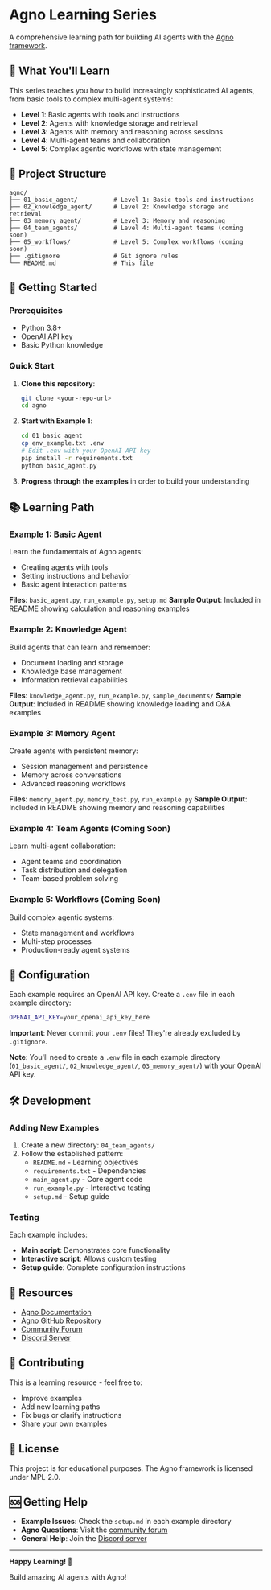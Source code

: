 # Agno Learning Series

A comprehensive learning path for building AI agents with the [Agno framework](https://github.com/agno-agi/agno).

## 🎯 What You'll Learn

This series teaches you how to build increasingly sophisticated AI agents, from basic tools to complex multi-agent systems:

- **Level 1**: Basic agents with tools and instructions
- **Level 2**: Agents with knowledge storage and retrieval
- **Level 3**: Agents with memory and reasoning across sessions
- **Level 4**: Multi-agent teams and collaboration
- **Level 5**: Complex agentic workflows with state management

## 📁 Project Structure

```
agno/
├── 01_basic_agent/          # Level 1: Basic tools and instructions
├── 02_knowledge_agent/      # Level 2: Knowledge storage and retrieval
├── 03_memory_agent/         # Level 3: Memory and reasoning
├── 04_team_agents/          # Level 4: Multi-agent teams (coming soon)
├── 05_workflows/            # Level 5: Complex workflows (coming soon)
├── .gitignore               # Git ignore rules
└── README.md                # This file
```

## 🚀 Getting Started

### Prerequisites
- Python 3.8+
- OpenAI API key
- Basic Python knowledge

### Quick Start
1. **Clone this repository**:
   ```bash
   git clone <your-repo-url>
   cd agno
   ```

2. **Start with Example 1**:
   ```bash
   cd 01_basic_agent
   cp env_example.txt .env
   # Edit .env with your OpenAI API key
   pip install -r requirements.txt
   python basic_agent.py
   ```

3. **Progress through the examples** in order to build your understanding

## 📚 Learning Path

### Example 1: Basic Agent
Learn the fundamentals of Agno agents:
- Creating agents with tools
- Setting instructions and behavior
- Basic agent interaction patterns

**Files**: `basic_agent.py`, `run_example.py`, `setup.md`
**Sample Output**: Included in README showing calculation and reasoning examples

### Example 2: Knowledge Agent
Build agents that can learn and remember:
- Document loading and storage
- Knowledge base management
- Information retrieval capabilities

**Files**: `knowledge_agent.py`, `run_example.py`, `sample_documents/`
**Sample Output**: Included in README showing knowledge loading and Q&A examples

### Example 3: Memory Agent
Create agents with persistent memory:
- Session management and persistence
- Memory across conversations
- Advanced reasoning workflows

**Files**: `memory_agent.py`, `memory_test.py`, `run_example.py`
**Sample Output**: Included in README showing memory and reasoning capabilities

### Example 4: Team Agents (Coming Soon)
Learn multi-agent collaboration:
- Agent teams and coordination
- Task distribution and delegation
- Team-based problem solving

### Example 5: Workflows (Coming Soon)
Build complex agentic systems:
- State management and workflows
- Multi-step processes
- Production-ready agent systems

## 🔑 Configuration

Each example requires an OpenAI API key. Create a `.env` file in each example directory:

```bash
OPENAI_API_KEY=your_openai_api_key_here
```

**Important**: Never commit your `.env` files! They're already excluded by `.gitignore`.

**Note**: You'll need to create a `.env` file in each example directory (`01_basic_agent/`, `02_knowledge_agent/`, `03_memory_agent/`) with your OpenAI API key.

## 🛠️ Development

### Adding New Examples
1. Create a new directory: `04_team_agents/`
2. Follow the established pattern:
   - `README.md` - Learning objectives
   - `requirements.txt` - Dependencies
   - `main_agent.py` - Core agent code
   - `run_example.py` - Interactive testing
   - `setup.md` - Setup guide

### Testing
Each example includes:
- **Main script**: Demonstrates core functionality
- **Interactive script**: Allows custom testing
- **Setup guide**: Complete configuration instructions

## 📖 Resources

- [Agno Documentation](https://docs.agno.com)
- [Agno GitHub Repository](https://github.com/agno-agi/agno)
- [Community Forum](https://community.agno.com)
- [Discord Server](https://discord.gg/agno)

## 🤝 Contributing

This is a learning resource - feel free to:
- Improve examples
- Add new learning paths
- Fix bugs or clarify instructions
- Share your own examples

## 📄 License

This project is for educational purposes. The Agno framework is licensed under MPL-2.0.

## 🆘 Getting Help

- **Example Issues**: Check the `setup.md` in each example directory
- **Agno Questions**: Visit the [community forum](https://community.agno.com)
- **General Help**: Join the [Discord server](https://discord.gg/agno)

---

**Happy Learning! 🚀**

Build amazing AI agents with Agno!

